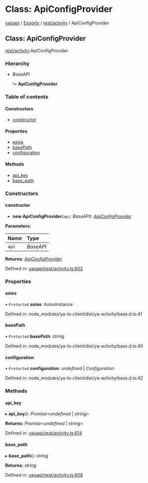 # Class: ApiConfigProvider

[yajsapi](../yajsapi.md) / [Exports](../modules/) / [rest/activity](../modules/rest_activity.md) / ApiConfigProvider

## Class: ApiConfigProvider

[rest/activity](../modules/rest_activity.md).ApiConfigProvider

### Hierarchy

* _BaseAPI_

  ↳ **ApiConfigProvider**

### Table of contents

#### Constructors

* [constructor](rest_activity.apiconfigprovider.md#constructor)

#### Properties

* [axios](rest_activity.apiconfigprovider.md#axios)
* [basePath](rest_activity.apiconfigprovider.md#basepath)
* [configuration](rest_activity.apiconfigprovider.md#configuration)

#### Methods

* [api\_key](rest_activity.apiconfigprovider.md#api_key)
* [base\_path](rest_activity.apiconfigprovider.md#base_path)

### Constructors

#### constructor

* **new ApiConfigProvider**\(`api`: _BaseAPI_\): [_ApiConfigProvider_](rest_activity.apiconfigprovider.md)

**Parameters:**

| Name | Type |
| :--- | :--- |
| `api` | _BaseAPI_ |

**Returns:** [_ApiConfigProvider_](rest_activity.apiconfigprovider.md)

Defined in: [yajsapi/rest/activity.ts:602](https://github.com/golemfactory/yajsapi/blob/289a25a/yajsapi/rest/activity.ts#L602)

### Properties

#### axios

• `Protected` **axios**: AxiosInstance

Defined in: node\_modules/ya-ts-client/dist/ya-activity/base.d.ts:41

#### basePath

• `Protected` **basePath**: _string_

Defined in: node\_modules/ya-ts-client/dist/ya-activity/base.d.ts:40

#### configuration

• `Protected` **configuration**: _undefined_ \| _Configuration_

Defined in: node\_modules/ya-ts-client/dist/ya-activity/base.d.ts:42

### Methods

#### api\_key

▸ **api\_key**\(\): _Promise_&lt;_undefined_ \| _string_&gt;

**Returns:** _Promise_&lt;_undefined_ \| _string_&gt;

Defined in: [yajsapi/rest/activity.ts:614](https://github.com/golemfactory/yajsapi/blob/289a25a/yajsapi/rest/activity.ts#L614)

#### base\_path

▸ **base\_path**\(\): _string_

**Returns:** _string_

Defined in: [yajsapi/rest/activity.ts:608](https://github.com/golemfactory/yajsapi/blob/289a25a/yajsapi/rest/activity.ts#L608)

